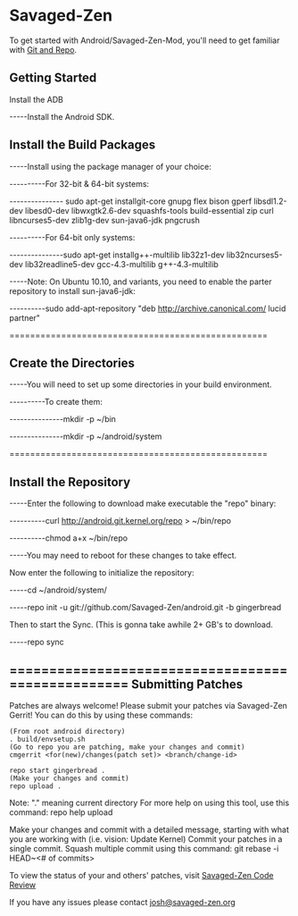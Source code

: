 Savaged-Zen
===========
To get started with Android/Savaged-Zen-Mod, you'll need to get
familiar with [Git and Repo](http://source.android.com/download/using-repo).

Getting Started
---------------
Install the ADB


-----Install the Android SDK. 

Install the Build Packages
--------------------------

-----Install using the package manager of your choice:

----------For 32-bit & 64-bit systems:

--------------- sudo apt-get installgit-core gnupg flex bison gperf libsdl1.2-dev libesd0-dev libwxgtk2.6-dev squashfs-tools build-essential zip curl libncurses5-dev zlib1g-dev sun-java6-jdk pngcrush 

----------For 64-bit only systems:

---------------sudo apt-get installg++-multilib lib32z1-dev lib32ncurses5-dev lib32readline5-dev gcc-4.3-multilib g++-4.3-multilib 

-----Note: On Ubuntu 10.10, and variants, you need to enable the parter repository to install sun-java6-jdk:

----------sudo add-apt-repository "deb http://archive.canonical.com/ lucid partner" 


==================================================


Create the Directories
----------------------

-----You will need to set up some directories in your build environment.

----------To create them:

---------------mkdir -p ~/bin 

---------------mkdir -p ~/android/system 


==================================================


Install the Repository
----------------------

-----Enter the following to download make executable the "repo" binary:

----------curl http://android.git.kernel.org/repo > ~/bin/repo 

----------chmod a+x ~/bin/repo

-----You may need to reboot for these changes to take effect. 


Now enter the following to initialize the repository:

-----cd ~/android/system/ 

-----repo init -u git://github.com/Savaged-Zen/android.git -b gingerbread

Then to start the Sync. (This is gonna take awhile 2+ GB's to download.

-----repo sync 


==================================================
Submitting Patches
------------------
Patches are always welcome!  Please submit your patches via Savaged-Zen Gerrit!
You can do this by using these commands:

    (From root android directory)
    . build/envsetup.sh
    (Go to repo you are patching, make your changes and commit)
    cmgerrit <for(new)/changes(patch set)> <branch/change-id> 

    repo start gingerbread .
    (Make your changes and commit)
    repo upload .
Note: "." meaning current directory
For more help on using this tool, use this command: repo help upload

Make your changes and commit with a detailed message, starting with what you are working with (i.e. vision: Update Kernel)
Commit your patches in a single commit. Squash multiple commit using this command: git rebase -i HEAD~<# of commits>

To view the status of your and others' patches, visit [Savaged-Zen Code Review](http://review.savaged-zen.org/)


If you have any issues please contact josh@savaged-zen.org
